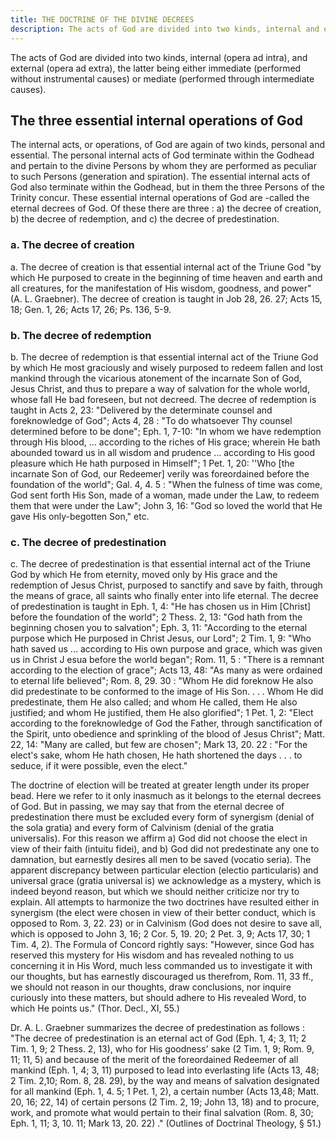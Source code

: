 ```yaml
---
title: THE DOCTRINE OF THE DIVINE DECREES
description: The acts of God are divided into two kinds, internal and external.
---
```


The acts of God are divided into two kinds, internal (opera ad intra), and external (opera ad extra), the latter being either immediate (performed without instrumental causes) or mediate (performed through intermediate causes).

## The three essential internal operations of God
The internal acts, or operations, of God are again of two kinds, personal and essential. The personal internal acts of God terminate within the Godhead and pertain to the divine Persons by whom they are performed as peculiar to such Persons (generation and spiration). The essential internal acts of God also terminate within the Godhead, but in them the three Persons of the Trinity concur. These essential internal operations of God are -called the eternal decrees of God. Of these there are three : a) the decree of creation, b) the decree of redemption, and c) the decree of predestination.

### a. The decree of creation
a. The decree of creation is that essential internal act of the Triune God "by which He purposed to create in the beginning of time heaven and earth and all creatures, for the manifestation of His wisdom, goodness, and power" (A. L. Graebner). The decree of creation is taught in Job 28, 26. 27; Acts 15, 18; Gen. 1, 26; Acts 17, 26; Ps. 136, 5-9.

### b. The decree of redemption
b. The decree of redemption is that essential internal act of the Triune God by which He most graciously and wisely purposed to redeem fallen and lost mankind through the vicarious atonement of the incarnate Son of God, Jesus Christ, and thus to prepare a way of salvation for the whole world, whose fall He bad foreseen, but not decreed. The decree of redemption is taught in Acts 2, 23: "Delivered by the determinate counsel and foreknowledge of God"; Acts 4, 28 : "To do whatsoever Thy counsel determined before to be done"; Eph. 1, 7-10: "In whom we have redemption through His blood, ... according to the riches of His grace; wherein He bath abounded toward us in all wisdom and prudence ... according to His good pleasure which He hath purposed in Himself"; 1 Pet. 1, 20: ''Who [the incarnate Son of God, our Redeemer] verily was foreordained before the foundation of the world"; Gal. 4, 4. 5 : "When the fulness of time was come, God sent forth His Son, made of a woman, made under the Law, to redeem them that were under the Law"; John 3, 16: "God so loved the world that He gave His only-begotten Son," etc.

### c. The decree of predestination
c. The decree of predestination is that essential internal act of the Triune God by which He from eternity, moved only by His grace and the redemption of Jesus Christ, purposed to sanctify and save by faith, through the means of grace, all saints who finally enter into life eternal. The decree of predestination is taught in Eph. 1, 4: "He has chosen us in Him [Christ] before the foundation of the world"; 2 Thess. 2, 13: "God hath from the beginning chosen you to salvation"; Eph. 3, 11: "According to the eternal purpose which He purposed in Christ Jesus, our Lord"; 2 Tim. 1, 9: "Who hath saved us ... according to His own purpose and grace, which was given us in Christ J esua before the world began"; Rom. 11, 5 : "There is a remnant according to the election of grace"; Acts 13, 48: "As many as were ordained to eternal life believed"; Rom. 8, 29. 30 : "Whom He did foreknow He also did predestinate to be conformed to the image of His Son. . . . Whom He did predestinate, them He also called; and whom He called, them He also justified; and whom He justified, them He also glorified"; 1 Pet. 1, 2: "Elect according to the foreknowledge of God the Father, through sanctification of the Spirit, unto obedience and sprinkling of the blood of Jesus Christ"; Matt. 22, 14: "Many are called, but few are chosen"; Mark 13, 20. 22 : "For the elect's sake, whom He hath chosen, He hath shortened the days . . . to seduce, if it were possible, even the elect."

The doctrine of election will be treated at greater length under its proper bead. Here we refer to it only inasmuch as it belongs to the eternal decrees of God. But in passing, we may say that from the eternal decree of predestination there must be excluded every form of synergism (denial of the sola gratia) and every form of Calvinism (denial of the gratia universalis). For this reason we affirm a) God did not choose the elect in view of their faith (intuitu fidei), and b) God did not predestinate any one to damnation, but earnestly desires all men to be saved (vocatio seria). The apparent discrepancy between particular election (electio particularis) and universal grace (gratia universal is) we acknowledge as a mystery, which is indeed beyond reason, but which we should neither criticize nor try to explain. All attempts to harmonize the two doctrines have resulted either in synergism (the elect were chosen in view of their better conduct, which is opposed to Rom. 3, 22. 23) or in Calvinism (God does not desire to save all, which is opposed to John 3, 16; 2 Cor. 5, 19. 20; 2 Pet. 3, 9; Acts 17, 30; 1 Tim. 4, 2). The Formula of Concord rightly says: "However, since God has reserved this mystery for His wisdom and has revealed nothing to us concerning it in His Word, much less commanded us to investigate it with our thoughts, but has earnestly discouraged us therefrom, Rom. 11, 33 ff., we should not reason in our thoughts, draw conclusions, nor inquire curiously into these matters, but should adhere to His revealed Word, to which He points us." (Thor. Decl., XI, 55.)

Dr. A. L. Graebner summarizes the decree of predestination as follows : "The decree of predestination is an eternal act of God (Eph. 1, 4; 3, 11; 2 Tim. 1, 9; 2 Thess. 2, 13), who for His goodness' sake (2 Tim. 1, 9; Rom. 9, 11; 11, 5) and because of the merit of the foreordained Redeemer of all mankind (Eph. 1, 4; 3, 11) purposed to lead into everlasting life (Acts 13, 48; 2 Tim. 2,10; Rom. 8, 28. 29), by the way and means of salvation designated for all mankind (Eph. 1, 4. 5; 1 Pet. 1, 2), a certain number (Acts 13,48; Matt. 20, 16; 22, 14) of certain persons (2 Tim. 2, 19; John 13, 18) and to procure, work, and promote what would pertain to their final salvation (Rom. 8, 30; Eph. 1, 11; 3, 10. 11; Mark 13, 20. 22) ." (Outlines of Doctrinal Theology, § 51.)